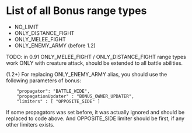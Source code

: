 # List of all Bonus range types

-   NO_LIMIT
-   ONLY_DISTANCE_FIGHT
-   ONLY_MELEE_FIGHT
-   ONLY_ENEMY_ARMY (before 1.2)

TODO: in 0.91 ONLY_MELEE_FIGHT / ONLY_DISTANCE_FIGHT range types work
ONLY with creature attack, should be extended to all battle abilities.

(1.2+) For replacing ONLY_ENEMY_ARMY alias, you should use the following
parameters of bonus:

    	"propagator": "BATTLE_WIDE",
    	"propagationUpdater" : "BONUS_OWNER_UPDATER",
    	"limiters" : [ "OPPOSITE_SIDE" ]

If some propagators was set before, it was actually ignored and should
be replaced to code above. And OPPOSITE_SIDE limiter should be first, if
any other limiters exists.